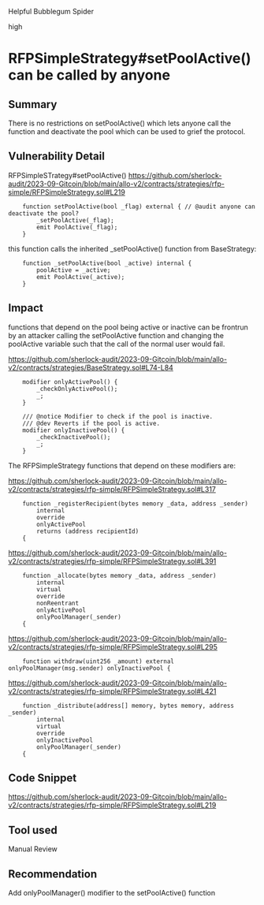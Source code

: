 Helpful Bubblegum Spider

high

# RFPSimpleStrategy#setPoolActive() can be called by anyone
## Summary
There is no restrictions on setPoolActive() which lets anyone call the function and deactivate the pool which can be used to grief the protocol.

## Vulnerability Detail
RFPSimpleSTrategy#setPoolActive()
https://github.com/sherlock-audit/2023-09-Gitcoin/blob/main/allo-v2/contracts/strategies/rfp-simple/RFPSimpleStrategy.sol#L219
```solidity
    function setPoolActive(bool _flag) external { // @audit anyone can deactivate the pool?
        _setPoolActive(_flag);
        emit PoolActive(_flag);
    }
```
this function calls the inherited _setPoolActive() function from BaseStrategy:
```solidity
    function _setPoolActive(bool _active) internal {
        poolActive = _active;
        emit PoolActive(_active);
    }
```

## Impact
functions that depend on the pool being active or inactive can be frontrun by an attacker calling the setPoolActive function and changing the poolActive variable such that the call of the normal user would fail.

https://github.com/sherlock-audit/2023-09-Gitcoin/blob/main/allo-v2/contracts/strategies/BaseStrategy.sol#L74-L84
```solidity
    modifier onlyActivePool() {
        _checkOnlyActivePool();
        _;
    }

    /// @notice Modifier to check if the pool is inactive.
    /// @dev Reverts if the pool is active.
    modifier onlyInactivePool() {
        _checkInactivePool();
        _;
    }
```

The RFPSimpleStrategy functions that depend on these modifiers are:

https://github.com/sherlock-audit/2023-09-Gitcoin/blob/main/allo-v2/contracts/strategies/rfp-simple/RFPSimpleStrategy.sol#L317
```solidity
    function _registerRecipient(bytes memory _data, address _sender)
        internal
        override
        onlyActivePool
        returns (address recipientId)
    {
```
https://github.com/sherlock-audit/2023-09-Gitcoin/blob/main/allo-v2/contracts/strategies/rfp-simple/RFPSimpleStrategy.sol#L391
```solidity
    function _allocate(bytes memory _data, address _sender)
        internal
        virtual
        override
        nonReentrant
        onlyActivePool
        onlyPoolManager(_sender)
    {
```
https://github.com/sherlock-audit/2023-09-Gitcoin/blob/main/allo-v2/contracts/strategies/rfp-simple/RFPSimpleStrategy.sol#L295
```solidity
    function withdraw(uint256 _amount) external onlyPoolManager(msg.sender) onlyInactivePool {
```
https://github.com/sherlock-audit/2023-09-Gitcoin/blob/main/allo-v2/contracts/strategies/rfp-simple/RFPSimpleStrategy.sol#L421
```solidity
    function _distribute(address[] memory, bytes memory, address _sender)
        internal
        virtual
        override
        onlyInactivePool
        onlyPoolManager(_sender)
    {
```

## Code Snippet
https://github.com/sherlock-audit/2023-09-Gitcoin/blob/main/allo-v2/contracts/strategies/rfp-simple/RFPSimpleStrategy.sol#L219
## Tool used

Manual Review

## Recommendation
Add onlyPoolManager() modifier to the setPoolActive() function
